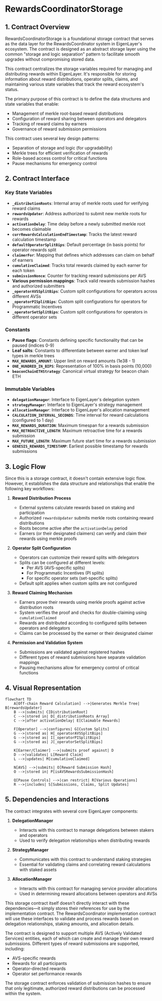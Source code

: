# RewardsCoordinatorStorage

## 1. Contract Overview

RewardsCoordinatorStorage is a foundational storage contract that serves as the data layer for the RewardsCoordinator system in EigenLayer's ecosystem. The contract is designed as an abstract storage layer using the common "storage and logic separation" pattern to facilitate smooth upgrades without compromising stored data.

This contract centralizes the storage variables required for managing and distributing rewards within EigenLayer. It's responsible for storing information about reward distributions, operator splits, claims, and maintaining various state variables that track the reward ecosystem's status.

The primary purpose of this contract is to define the data structures and state variables that enable:
- Management of merkle root-based reward distributions
- Configuration of reward sharing between operators and delegators
- Tracking of reward claims by earners
- Governance of reward submission permissions

This contract uses several key design patterns:
- Separation of storage and logic (for upgradability)
- Merkle trees for efficient verification of rewards
- Role-based access control for critical functions
- Pause mechanisms for emergency control

## 2. Contract Interface

### Key State Variables

- **`_distributionRoots`**: Internal array of merkle roots used for verifying reward claims
- **`rewardsUpdater`**: Address authorized to submit new merkle roots for rewards
- **`activationDelay`**: Time delay before a newly submitted merkle root becomes claimable
- **`currRewardsCalculationEndTimestamp`**: Tracks the latest reward calculation timestamp
- **`defaultOperatorSplitBips`**: Default percentage (in basis points) for operator rewards split
- **`claimerFor`**: Mapping that defines which addresses can claim on behalf of earners
- **`cumulativeClaimed`**: Tracks total rewards claimed by each earner for each token
- **`submissionNonce`**: Counter for tracking reward submissions per AVS
- **Various permission mappings**: Track valid rewards submission hashes and authorized submitters
- **`_operatorAVSSplitBips`**: Custom split configurations for operators across different AVSs
- **`_operatorPISplitBips`**: Custom split configurations for operators for Programmatic Incentives
- **`_operatorSetSplitBips`**: Custom split configurations for operators in different operator sets

### Constants

- **Pause flags**: Constants defining specific functionality that can be paused (indices 0-9)
- **Leaf salts**: Constants to differentiate between earner and token leaf types in merkle trees
- **`MAX_REWARDS_AMOUNT`**: Upper limit on reward amounts (1e38 - 1)
- **`ONE_HUNDRED_IN_BIPS`**: Representation of 100% in basis points (10,000)
- **`beaconChainETHStrategy`**: Canonical virtual strategy for beacon chain ETH

### Immutable Variables

- **`delegationManager`**: Interface to EigenLayer's delegation system
- **`strategyManager`**: Interface to EigenLayer's strategy management
- **`allocationManager`**: Interface to EigenLayer's allocation management
- **`CALCULATION_INTERVAL_SECONDS`**: Time interval for reward calculations (configured to 1 day)
- **`MAX_REWARDS_DURATION`**: Maximum timespan for a rewards submission
- **`MAX_RETROACTIVE_LENGTH`**: Maximum retroactive time for a rewards submission
- **`MAX_FUTURE_LENGTH`**: Maximum future start time for a rewards submission
- **`GENESIS_REWARDS_TIMESTAMP`**: Earliest possible timestamp for rewards submissions

## 3. Logic Flow

Since this is a storage contract, it doesn't contain extensive logic flow. However, it establishes the data structure and relationships that enable the following key workflows:

1. **Reward Distribution Process**
   - External systems calculate rewards based on staking and participation
   - Authorized `rewardsUpdater` submits merkle roots containing reward distributions
   - Roots become active after the `activationDelay` period
   - Earners (or their designated claimers) can verify and claim their rewards using merkle proofs

2. **Operator Split Configuration**
   - Operators can customize their reward splits with delegators
   - Splits can be configured at different levels:
     - Per AVS (AVS-specific splits)
     - For Programmatic Incentives (PI splits)
     - For specific operator sets (set-specific splits)
   - Default split applies when custom splits are not configured

3. **Reward Claiming Mechanism**
   - Earners prove their rewards using merkle proofs against active distribution roots
   - System verifies the proof and checks for double-claiming using `cumulativeClaimed`
   - Rewards are distributed according to configured splits between operators and delegators
   - Claims can be processed by the earner or their designated claimer

4. **Permission and Validation System**
   - Submissions are validated against registered hashes
   - Different types of reward submissions have separate validation mappings
   - Pausing mechanisms allow for emergency control of critical functions

## 4. Visual Representation

```mermaid
flowchart TD
    A[Off-chain Reward Calculation] -->|Generates Merkle Tree| B[rewardsUpdater]
    B -->|submits| C[DistributionRoot]
    C -->|stored in| D[_distributionRoots Array]
    C -->|after activationDelay| E[Claimable Rewards]
    
    F[Operator] -->|configures| G[Custom Splits]
    G -->|stored as| H[_operatorAVSSplitBips]
    G -->|stored as| I[_operatorPISplitBips]
    G -->|stored as| J[_operatorSetSplitBips]
    
    K[Earner/Claimer] -->|submits proof against| D
    D -->|validates| L[Reward Claim]
    L -->|updates| M[cumulativeClaimed]
    
    N[AVS] -->|submits| O[Reward Submission Hash]
    O -->|stored in| P[isAVSRewardsSubmissionHash]
    
    Q[Pause Controls] -->|can restrict| R[Various Operations]
    R -->|includes| S[Submissions, Claims, Split Updates]
```

## 5. Dependencies and Interactions

The contract integrates with several core EigenLayer components:

1. **DelegationManager**
   - Interacts with this contract to manage delegations between stakers and operators
   - Used to verify delegation relationships when distributing rewards

2. **StrategyManager**
   - Communicates with this contract to understand staking strategies
   - Essential for validating claims and correlating reward calculations with staked assets

3. **AllocationManager**
   - Interacts with this contract for managing service provider allocations
   - Used in determining reward allocations between operators and AVSs

This storage contract itself doesn't directly interact with these dependencies—it simply stores their references for use by the implementation contract. The RewardsCoordinator implementation contract will use these interfaces to validate and process rewards based on delegation relationships, staking amounts, and allocation details.

The contract is designed to support multiple AVS (Actively Validated Services) entities, each of which can create and manage their own reward submissions. Different types of reward submissions are supported, including:
- AVS-specific rewards
- Rewards for all participants
- Operator-directed rewards
- Operator set performance rewards

The storage contract enforces validation of submission hashes to ensure that only legitimate, authorized reward distributions can be processed within the system.
